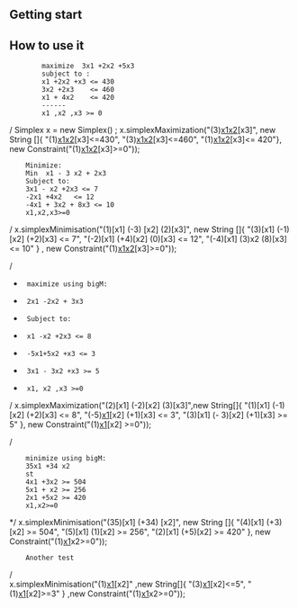 ## Getting start


## How to use it

            maximize  3x1 +2x2 +5x3
            subject to :
            x1 +2x2 +x3 <= 430
            3x2 +2x3    <= 460
            x1 + 4x2    <= 420
            ------
            x1 ,x2 ,x3 >= 0
/
        Simplex x = new Simplex() ;
        x.simplexMaximization("(3)[x1](2)[x2](5)[x3]", new String []{
        "(1)[x1](2)[x2](1)[x3]<=430",
        "(3)[x1](0)[x2](2)[x3]<=460",
        "(1)[x1](4)[x2](0)[x3]<= 420"},
         new Constraint("(1)[x1](2)[x2](3)[x3]>=0"));



        Minimize:
        Min  x1 - 3 x2 + 2x3 
        Subject to:
        3x1 - x2 +2x3 <= 7
        -2x1 +4x2   <= 12
        -4x1 + 3x2 + 8x3 <= 10
        x1,x2,x3>=0
 /
        x.simplexMinimisation("(1)[x1] (-3) [x2]  (2)[x3]", new String []{
            "(3)[x1] (-1) [x2] (+2)[x3] <= 7",
            "(-2)[x1] (+4)[x2] (0)[x3]   <= 12",
            "(-4)[x1] (3)x2 (8)[x3] <= 10"
           } , new Constraint("(1)[x1](1)[x2](1)[x3]>=0"));


/
 *      maximize using bigM:
 *      2x1 -2x2 + 3x3
 *      Subject to:
 *      x1 -x2 +2x3 <= 8
 *      -5x1+5x2 +x3 <= 3
 *      3x1 - 3x2 +x3 >= 5
 *      x1, x2 ,x3 >=0
 /
        x.simplexMaximization("(2)[x1] (-2)[x2] (3)[x3]",new String[]{
            "(1)[x1] (-1)[x2] (+2)[x3] <= 8", 
            "(-5)[x1](+5)[x2] (+1)[x3] <= 3",
            "(3)[x1] (- 3)[x2] (+1)[x3] >= 5"
        }, new Constraint("(1)[x1](1)[x2] >=0"));

/

        minimize using bigM:
        35x1 +34 x2
        st
        4x1 +3x2 >= 504
        5x1 + x2 >= 256
        2x1 +5x2 >= 420
        x1,x2>=0

 */
        x.simplexMinimisation("(35)[x1] (+34) [x2]", new String []{
            "(4)[x1] (+3)[x2] >= 504",
            "(5)[x1] (1)[x2] >= 256",
            "(2)[x1] (+5)[x2] >= 420"
        }, new Constraint("(1)[x1](1)x2>=0"));

        Another test
/        
        x.simplexMinimisation("(1)[x1](3)[x2]" ,new String[]{
            "(3)[x1](1)[x2]<=5",
            "(1)[x1](1)[x2]>=3"
        } ,new Constraint("(1)[x1](1)x2>=0"));



